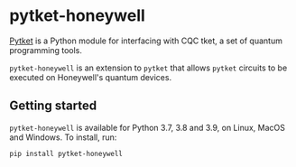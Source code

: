 # pytket-honeywell

[Pytket](https://cqcl.github.io/pytket) is a Python module for interfacing
with CQC tket, a set of quantum programming tools.

`pytket-honeywell` is an extension to `pytket` that allows `pytket` circuits to
be executed on Honeywell's quantum devices.

## Getting started

`pytket-honeywell` is available for Python 3.7, 3.8 and 3.9, on Linux, MacOS and Windows.
To install, run:

```pip install pytket-honeywell```

